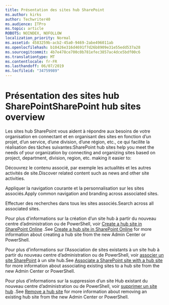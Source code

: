 ```yaml
---
title: Présentation des sites hub SharePoint
ms.author: kirks
author: Techwriter40
ms.audience: ITPro
ms.topic: article
ROBOTS: NOINDEX, NOFOLLOW
localization_priority: Normal
ms.assetid: 4583259b-acb2-45a0-9469-2abe496011ab
ms.openlocfilehash: b10426e316d4691f7d26b8909e31e55edd537a28
ms.sourcegitcommit: 4b7e478ce700c0b781efec3857ac4dce5bdf00c6
ms.translationtype: MT
ms.contentlocale: fr-FR
ms.lasthandoff: 06/07/2019
ms.locfileid: "34759989"
---
```

# <a name="sharepoint-hub-sites-overview"></a><span data-ttu-id="301c0-102">Présentation des sites hub SharePoint</span><span class="sxs-lookup"><span data-stu-id="301c0-102">SharePoint hub sites overview</span></span>

<span data-ttu-id="301c0-103">Les sites hub SharePoint vous aident à répondre aux besoins de votre organisation en connectant et en organisant des sites en fonction d’un projet, d’un service, d’une division, d’une région, etc., ce qui facilite la réalisation des tâches suivantes:</span><span class="sxs-lookup"><span data-stu-id="301c0-103">SharePoint hub sites help you meet the needs of your organization by connecting and organizing sites based on project, department, division, region, etc. making it easier to:</span></span>

<span data-ttu-id="301c0-104">Découvrez le contenu associé, par exemple les actualités et les autres activités de site.</span><span class="sxs-lookup"><span data-stu-id="301c0-104">Discover related content such as news and other site activities.</span></span>

<span data-ttu-id="301c0-105">Appliquer la navigation courante et la personnalisation sur les sites associés.</span><span class="sxs-lookup"><span data-stu-id="301c0-105">Apply common navigation and branding across associated sites.</span></span> 

<span data-ttu-id="301c0-106">Effectuer des recherches dans tous les sites associés.</span><span class="sxs-lookup"><span data-stu-id="301c0-106">Search across all associated sites.</span></span>

<span data-ttu-id="301c0-107">Pour plus d’informations sur la création d’un site hub à partir du nouveau centre d’administration ou de PowerShell, voir [Create a hub site in SharePoint Online](https://docs.microsoft.com/sharepoint/create-hub-site) .</span><span class="sxs-lookup"><span data-stu-id="301c0-107">See [Create a hub site in SharePoint Online](https://docs.microsoft.com/sharepoint/create-hub-site) for more information about creating a hub site from the new Admin Center or PowerShell.</span></span>

<span data-ttu-id="301c0-108">Pour plus d’informations sur l’Association de sites existants à un site hub à partir du nouveau centre d’administration ou de PowerShell, voir [associer un site SharePoint](https://support.office.com/article/associate-a-sharepoint-site-with-a-hub-site-ae0009fd-af04-4d3d-917d-88edb43efc05) à un site hub.</span><span class="sxs-lookup"><span data-stu-id="301c0-108">See [Associate a SharePoint site with a hub site](https://support.office.com/article/associate-a-sharepoint-site-with-a-hub-site-ae0009fd-af04-4d3d-917d-88edb43efc05) for more information about associating existing sites to a hub site from the new Admin Center or PowerShell.</span></span>

<span data-ttu-id="301c0-109">Pour plus d’informations sur la suppression d’un site Hub existant du nouveau centre d’administration ou de PowerShell, voir [supprimer un site hub](https://docs.microsoft.com/sharepoint/remove-hub-site) .</span><span class="sxs-lookup"><span data-stu-id="301c0-109">See [Remove a hub site](https://docs.microsoft.com/sharepoint/remove-hub-site) for more information about removing an existing hub site from the new Admin Center or PowerShell.</span></span>

